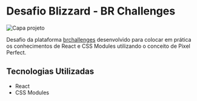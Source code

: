 # Desafio Blizzard - BR Challenges

![Capa projeto](https://github.com/pablohenrique-dev/br-challenges-blizzard/assets/118746037/e1859e65-1ffc-47ab-bab0-23b872c042ae)

Desafio da plataforma [brchallenges](https://www.brchallenges.com/) desenvolvido para colocar em prática os conhecimentos de React e CSS Modules utilizando o conceito de Pixel Perfect.

## Tecnologias Utilizadas

- React
- CSS Modules
